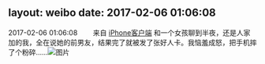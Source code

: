 layout: weibo
date: 2017-02-06 01:06:08
---
<meta name="referrer" content="no-referrer" />

2017-02-06 01:06:08  &nbsp;&nbsp;&nbsp;&nbsp;&nbsp;&nbsp; 来自 <a href="http://app.weibo.com/t/feed/9ksdit" rel="nofollow">iPhone客户端</a>
和一个女孩聊到半夜，还是人家加的我，全在说她的前男友，结果完了就被发了张好人卡。我恼羞成怒，把手机摔了个粉碎…… ​​​
![图片](https://wx2.sinaimg.cn/large/6d2a6003ly1fcg37b7qqzj20hs0nsmz0.jpg)
